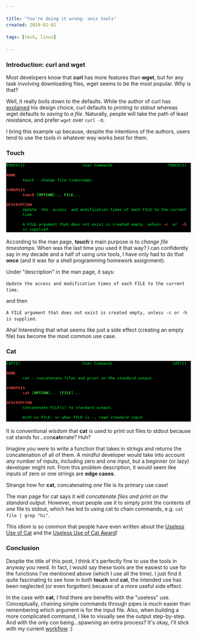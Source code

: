```yaml
---

title: "You're doing it wrong: unix tools"
created: 2019-01-02

tags: [tech, linux]

---
```



### Introduction: curl and wget

Most developers know that **curl** has more features than **wget**, but for any
task involving downloading files, wget seems to be the most popular.
Why is that?

Well, it really boils down to the defaults. While the author of curl has
[explained](https://daniel.haxx.se/blog/2014/11/17/why-curl-defaults-to-stdout/)
his design choice, curl defaults to *printing to stdout* whereas wget defaults to
*saving to a file*. Naturally, people will take the path of least resistance, and
prefer `wget` over `curl -O`.

I bring this example up because, despite the intentions of the authors, users
tend to use the tools in whatever way works best for them.

### Touch

![touch man page](youre_doing_it_wrong_unix_tools/man_touch.png)

According to the man page, **touch**'s main purpose is to *change file timestamps*.
When was the last time you used it that way? I can confidently say in my decade
and a half of using unix tools, I have only had to do that **once** (and it was
for a shell programming homework assignment).

Under "description" in the man page, it says:

`Update the access and modification times of each FILE to the current time.`

and then

`A FILE argument that does not exist is created empty, unless -c or -h is supplied.`

Aha! Interesting that what seems like just a side effect (creating an empty
file) has become the most common use case.


### Cat

![cat man page](youre_doing_it_wrong_unix_tools/man_cat.png)

It is conventional wisdom that **cat** is used to print out files to
stdout because cat stands for...con**cat**enate? Huh?

Imagine you were to write a function that takes in strings and returns the
concatenation of all of them. A mindful developer would take into account *any*
number of inputs, including zero and one input, but a beginner (or
lazy) developer might not. From this problem description, it would seem like
inputs of zero or one strings are **edge cases**.

Strange how for **cat**, concatenating *one* file is its primary use case!

The man page for cat says it will *concatenate files and print on the standard
output*. However, most people use it to simply print the contents of *one* file
to stdout, which has led to using cat to chain commands,
e.g. `cat file | grep "hi"`.

This idiom is so common that people have even written about
the [Useless Use of Cat](https://en.wikipedia.org/wiki/Cat_(Unix)#Useless_use_of_cat)
and the [Useless Use of Cat Award](http://porkmail.org/era/unix/award.html)!


### Conclusion

Despite the title of this post, I think it's perfectly fine to use the tools in
anyway you need. In fact, I would say these tools are the easiest to use for
the functions I've mentioned above (which I use all the time). I just
find it quite fascinating to see how in both **touch** and **cat**, the intended use
has been neglected (or even forgotten) because of a more useful side effect.

In the case with **cat**, I find there are benefits with the "useless" use.
Conceptually, chaining simple commands through pipes is much easier than
remembering which argument is for the input file. Also, when building a more
complicated command, I like to visually see the output step-by-step. And with
the only con being...spawning an extra process? It's okay, I'll stick with my
current
[workflow](https://xkcd.com/1172/) :)
